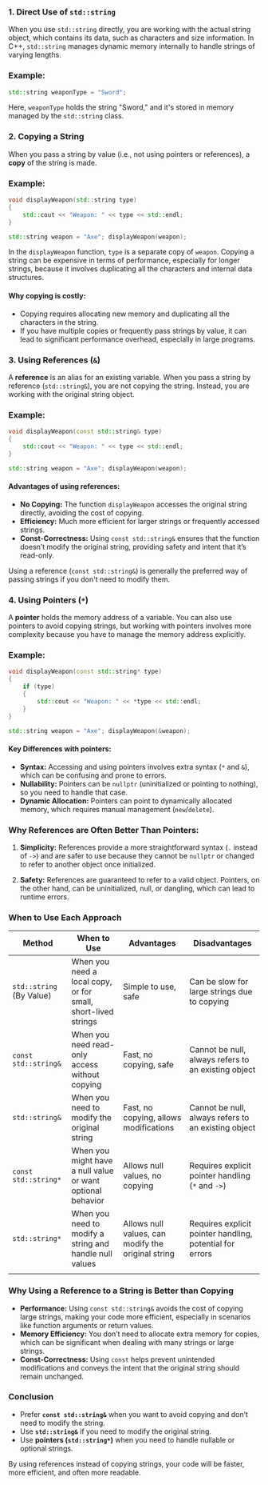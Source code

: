 ### **1. Direct Use of `std::string`**

When you use `std::string` directly, you are working with the actual string object, which contains its data, such as characters and size information. In C++, `std::string` manages dynamic memory internally to handle strings of varying lengths.

### Example:

```cpp
std::string weaponType = "Sword";
```

Here, `weaponType` holds the string "Sword," and it's stored in memory managed by the `std::string` class.

### **2. Copying a String**

When you pass a string by value (i.e., not using pointers or references), a **copy** of the string is made.

### Example:

```cpp
void displayWeapon(std::string type) 
{     
	std::cout << "Weapon: " << type << std::endl; 
}  

std::string weapon = "Axe"; displayWeapon(weapon);
```

In the `displayWeapon` function, `type` is a separate copy of `weapon`. Copying a string can be expensive in terms of performance, especially for longer strings, because it involves duplicating all the characters and internal data structures.

#### **Why copying is costly:**

- Copying requires allocating new memory and duplicating all the characters in the string.
- If you have multiple copies or frequently pass strings by value, it can lead to significant performance overhead, especially in large programs.

### **3. Using References (`&`)**

A **reference** is an alias for an existing variable. When you pass a string by reference (`std::string&`), you are not copying the string. Instead, you are working with the original string object.

### Example:

```cpp
void displayWeapon(const std::string& type) 
{     
	std::cout << "Weapon: " << type << std::endl; 
}

std::string weapon = "Axe"; displayWeapon(weapon);
```

#### Advantages of using references:

- **No Copying:** The function `displayWeapon` accesses the original string directly, avoiding the cost of copying.
- **Efficiency:** Much more efficient for larger strings or frequently accessed strings.
- **Const-Correctness:** Using `const std::string&` ensures that the function doesn’t modify the original string, providing safety and intent that it’s read-only.

Using a reference (`const std::string&`) is generally the preferred way of passing strings if you don't need to modify them.

### **4. Using Pointers (`*`)**

A **pointer** holds the memory address of a variable. You can also use pointers to avoid copying strings, but working with pointers involves more complexity because you have to manage the memory address explicitly.

### Example:

```cpp
void displayWeapon(const std::string* type) 
{     
	if (type) 
	{         
		std::cout << "Weapon: " << *type << std::endl;     
	} 
}

std::string weapon = "Axe"; displayWeapon(&weapon);
```

#### Key Differences with pointers:

- **Syntax:** Accessing and using pointers involves extra syntax (`*` and `&`), which can be confusing and prone to errors.
- **Nullability:** Pointers can be `nullptr` (uninitialized or pointing to nothing), so you need to handle that case.
- **Dynamic Allocation:** Pointers can point to dynamically allocated memory, which requires manual management (`new`/`delete`).

### **Why References are Often Better Than Pointers:**

1. **Simplicity:** References provide a more straightforward syntax (`.` instead of `->`) and are safer to use because they cannot be `nullptr` or changed to refer to another object once initialized.

2. **Safety:** References are guaranteed to refer to a valid object. Pointers, on the other hand, can be uninitialized, null, or dangling, which can lead to runtime errors.
### **When to Use Each Approach**

| **Method**               | **When to Use**                                               | **Advantages**                                     | **Disadvantages**                                        |
| ------------------------ | ------------------------------------------------------------- | -------------------------------------------------- | -------------------------------------------------------- |
| `std::string` (By Value) | When you need a local copy, or for small, short-lived strings | Simple to use, safe                                | Can be slow for large strings due to copying             |
| `const std::string&`     | When you need read-only access without copying                | Fast, no copying, safe                             | Cannot be null, always refers to an existing object      |
| `std::string&`           | When you need to modify the original string                   | Fast, no copying, allows modifications             | Cannot be null, always refers to an existing object      |
| `const std::string*`     | When you might have a null value or want optional behavior    | Allows null values, no copying                     | Requires explicit pointer handling (`*` and `->`)        |
| `std::string*`           | When you need to modify a string and handle null values       | Allows null values, can modify the original string | Requires explicit pointer handling, potential for errors |
|                          |                                                               |                                                    |                                                          |
### **Why Using a Reference to a String is Better than Copying**

- **Performance:** Using `const std::string&` avoids the cost of copying large strings, making your code more efficient, especially in scenarios like function arguments or return values.
- **Memory Efficiency:** You don’t need to allocate extra memory for copies, which can be significant when dealing with many strings or large strings.
- **Const-Correctness:** Using `const` helps prevent unintended modifications and conveys the intent that the original string should remain unchanged.

### **Conclusion**

- Prefer **`const std::string&`** when you want to avoid copying and don’t need to modify the string.
- Use **`std::string&`** if you need to modify the original string.
- Use **pointers (`std::string*`)** when you need to handle nullable or optional strings.

By using references instead of copying strings, your code will be faster, more efficient, and often more readable.